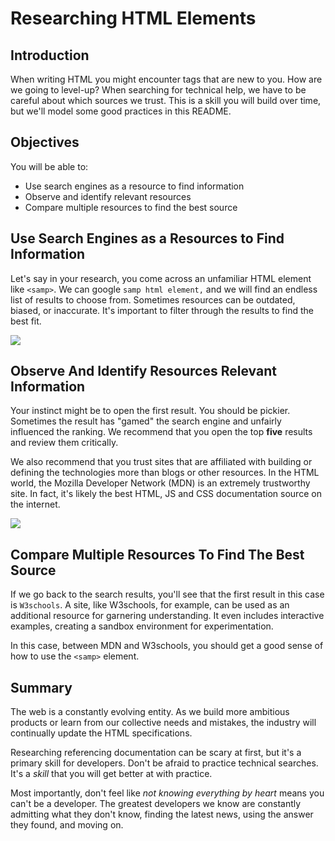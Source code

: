 
# Researching HTML Elements

## Introduction
When writing HTML you might encounter tags that are new to you.  How are
we going to level-up?  When searching for technical help, we have to be careful
about which sources we trust. This is a skill you will build over time, but
we'll model some good practices in this README.

## Objectives
You will be able to:
* Use search engines as a resource to find information
* Observe and identify relevant resources
* Compare multiple resources to find the best source

## Use Search Engines as a Resources to Find Information

Let's say in your research, you come across an unfamiliar HTML element like
`<samp>`. We can google `samp html element,` and we will find an endless list
of results to choose from. Sometimes resources can be outdated, biased, or
inaccurate. It's important to filter through the results to find the best fit.

![](https://curriculum-content.s3.amazonaws.com/web-development/html-element-search.png)

## Observe And Identify Resources Relevant Information

Your instinct might be to open the first result. You should be pickier.
Sometimes the result has "gamed" the search engine and unfairly influenced the ranking.
We recommend that you open the top **five** results and review them critically.

We also recommend that you trust sites that are affiliated with building or
defining the technologies more than blogs or other resources. In the HTML
world, the Mozilla Developer Network (MDN) is an extremely trustworthy site.
In fact, it's likely the best HTML, JS and CSS documentation source on the
internet.

![](https://curriculum-content.s3.amazonaws.com/web-development/samp-mdn-page.png)

## Compare Multiple Resources To Find The Best Source

If we go back to the search results, you'll see that the first result in this
case is `W3schools`. A site, like W3schools, for example, can be used as an
additional resource for garnering understanding. It even includes interactive
examples, creating a sandbox environment for experimentation.

In this case, between MDN and W3schools, you should get a good sense of how to
use the `<samp>` element.

## Summary

The web is a constantly evolving entity. As we build more ambitious products or
learn from our collective needs and mistakes, the industry will continually
update the HTML specifications.

Researching referencing documentation
can be scary at first, but it's a primary skill for developers. Don't be afraid to
practice technical searches. It's a _skill_ that you will get better at with practice.

Most importantly, don't feel like _not knowing everything by heart_ means you can't
be a developer. The greatest developers we know are constantly admitting what they
don't know, finding the latest news, using the answer they found, and moving on.
